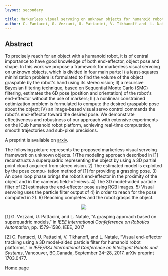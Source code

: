 ```yaml
---
layout: secondary

title: Markerless visual servoing on unknown objects for humanoid robot platforms
author: C. Fantacci, G. Vezzani, U. Pattacini, V. Tikhanoff and  L. Natale
---
```


## Abstract
 To precisely reach for an object with a humanoid robot, it is of central importance to have good knowledge of both end-effector, object pose and shape. In this work we propose a framework for markerless visual servoing on unknown objects, which is divided in four main parts: I) a least-squares minimization problem is formulated to find the volume of the object graspable by the robot's hand using its stereo vision; II) a recursive Bayesian filtering technique, based on Sequential Monte Carlo (SMC) filtering, estimates the 6D pose (position and orientation) of the robot's end-effector without the use of markers; III) a nonlinear constrained optimization problem is formulated to compute the desired graspable pose about the object; IV) an image-based visual servo control commands the robot's end-effector toward the desired pose. We demonstrate effectiveness and robustness of our approach with extensive experiments on the iCub humanoid robot platform, achieving real-time computation, smooth trajectories and sub-pixel precisions. 


A preprint is available on [arxiv](https://arxiv.org/pdf/1710.04465.pdf). 


The following picture represents  the  proposed  markerless  visual  servoing framework on unknown objects. 1)The  modeling  approach  described  in  [1]  reconstructs a  superquadric  representing  the  object  by  using  a  3D
partial point cloud acquired from stereo vision. 2) The  estimated  model  is  exploited  by  the  pose  compu-
tation method of [1] for providing a grasping pose. 3)  An  open  loop  phase  brings  the  robot’s  end-effector  in
the proximity of the object and in the cameras field-of-views. 4) The 3D model-aided particle filter of [2] estimates the
end-effector pose using RGB images. 5) Visual servoing uses the particle filter output of 4) in order to reach for the pose computed in 2). 6) Reaching completes and the robot grasps the object.
<p align="center">
<img src="https://raw.githubusercontent.com/giuliavezzani/giuliavezzani.github.io/master/files/results.png">
</p>

[1]  G. Vezzani, U. Pattacini, and L. Natale, “A grasping approach based on superquadric models,” in
_IEEE International Confeference on Robotics Automation_, pp. 1579–1586, IEEE, 2017

[2] C.  Fantacci,  U.  Pattacini,  V.  Tikhanoff,  and  L.  Natale,  “Visual  end-effector tracking using a 3D model-aided particle filter for humanoid
robot  platforms,” in _IEEE/RSJ  International Conference on Intelligent Robots and Systems_, Vancouver, BC,Canada, September 24–28, 2017. arXiv preprint 1703.0477.

[Home page](./)

